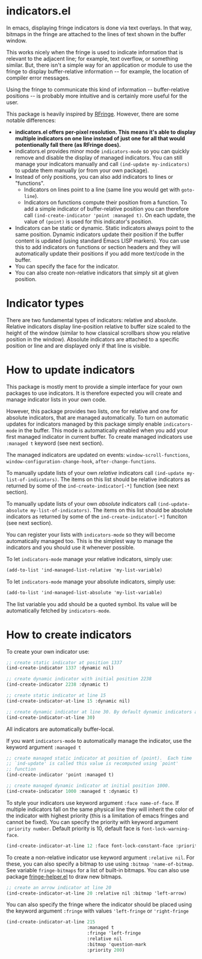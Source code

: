 # indicators.el

In emacs, displaying fringe indicators is done via text overlays. In that way, bitmaps in the fringe are attached to the lines of text shown in the buffer window.

This works nicely when the fringe is used to indicate information that is relevant to the adjacent line; for example, text overflow, or something similar. But, there isn't a simple way for an application or module to use the fringe to display buffer-relative information -- for example, the location of compiler error messages.

Using the fringe to communicate this kind of information -- buffer-relative positions -- is probably more intuitive and is certainly more useful for the user.

This package is heavily inspired by [RFringe](http://www.emacswiki.org/emacs/RFringe). However, there are some notable differences:

* **indicators.el offers per-pixel resolution. This means it's able to display multiple indicators on one line instead of just one for all that would potentionally fall there (as RFringe does).**
* indicators.el provides minor mode `indicators-mode` so you can quickly remove and disable the display of managed indicators. You can still manage your indicators manually and call `(ind-update my-indicators)` to update them manually (or from your own package).
* Instead of only positions, you can also add indicators to lines or "functions".
    * Indicators on lines point to a line (same line you would get with `goto-line`).
    * Indicators on functions compute their position from a function. To add a simple indicator of buffer-relative position you can therefore call `(ind-create-indicator 'point :managed t)`. On each update, the value of `(point)` is used for this indicator's position.
* Indicators can be static or dynamic. Static indicators always point to the same position. Dynamic indicators update their position if the buffer content is updated (using standard Emacs LISP markers). You can use this to add indicators on functions or section headers and they will automatically update their positions if you add more text/code in the buffer.
* You can specify the face for the indicator.
* You can also create non-relative indicators that simply sit at given position.

# Indicator types

There are two fundamental types of indicators: relative and absolute. Relative indicators display line-position relative to buffer size scaled to the height of the window (similar to how classical scrollbars show you relative position in the window). Absolute indicators are attached to a specific position or line and are displayed only if that line is visible.

# How to update indicators

This package is mostly ment to provide a simple interface for your own packages to use indicators. It is therefore expected you will create and manage indicator lists in your own code.

However, this package provides two lists, one for relative and one for absolute indicators, that are managed automatically. To turn on automatic updates for indicators managed by this package simply enable `indicators-mode` in the buffer. This mode is automatically enabled when you add your first managed indicator in current buffer. To create managed indicators use `:managed t` keyword (see next section).

The managed indicators are updated on events: `window-scroll-functions`, `window-configuration-change-hook`, `after-change-functions`.

To manually update lists of your own *relative* indicators call `(ind-update my-list-of-indicators)`. The items on this list should be relative indicators as returned by some of the `ind-create-indicator[-*]` function (see next section).

To manually update lists of your own *absolute* indicators call `(ind-update-absolute my-list-of-indicators)`. The items on this list should be absolute indicators as returned by some of the `ind-create-indicator[-*]` funciton (see next section).

You can register your lists with `indicators-mode` so they will become automatically managed too. This is the simplest way to manage the indicators and you should use it whenever possible.

To let `indicators-mode` manage your relative indicators, simply use:

```scheme
(add-to-list 'ind-managed-list-relative 'my-list-variable)
```

To let `indicators-mode` manage your absolute indicators, simply use:

```scheme
(add-to-list 'ind-managed-list-absolute 'my-list-variable)
```

The list variable you add should be a quoted symbol. Its value will be automatically fetched by `indicators-mode`.

# How to create indicators

To create your own indicator use:

```scheme
;; create static indicator at position 1337
(ind-create-indicator 1337 :dynamic nil)

;; create dynamic indicator with initial position 2238
(ind-create-indicator 2238 :dynamic t)

;; create static indicator at line 15
(ind-create-indicator-at-line 15 :dynamic nil)

;; create dynamic indicator at line 30. By default dynamic indicators are created.
(ind-create-indicator-at-line 30)
```

All indicators are automatically buffer-local.

If you want `indicators-mode` to automatically manage the indicator, use the keyword argument `:managed t`

```scheme
;; create managed static indicator at position of (point).  Each time
;; `ind-update' is called this value is recomputed using `point'
;; function
(ind-create-indicator 'point :managed t)

;; create managed dynamic indicator at initial position 1000.
(ind-create-indicator 1000 :managed t :dynamic t)
```

To style your indicators use keyword argument `:face name-of-face`. If multiple indicators fall on the same physical line they will inherit the color of the indicator with highest priority (this is a limitation of emacs fringes and cannot be fixed). You can specify the priority with keyword argument `:priority number`. Default priority is 10, default face is `font-lock-warning-face`.

```scheme
(ind-create-indicator-at-line 12 :face font-lock-constant-face :priority 100)
```

To create a non-relative indicator use keyword argument `:relative nil`. For these, you can also specify a bitmap to use using `:bitmap 'name-of-bitmap`. See variable `fringe-bitmaps` for a list of built-in bitmaps. You can also use package [fringe-helper.el](http://nschum.de/src/emacs/fringe-helper/) to draw new bitmaps.

```scheme
;; create an arrow indicator at line 20
(ind-create-indicator-at-line 20 :relative nil :bitmap 'left-arrow)
```

You can also specify the fringe where the indicator should be placed using the keyword argument `:fringe` with values `'left-fringe` or `'right-fringe`

```scheme
(ind-create-indicator-at-line 215
                              :managed t
                              :fringe 'left-fringe
                              :relative nil
                              :bitmap 'question-mark
                              :priority 200)
```
